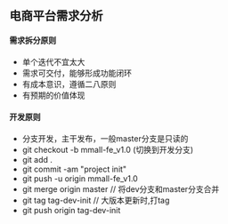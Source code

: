 ## 电商平台需求分析
#### 需求拆分原则
* 单个迭代不宜太大
* 需求可交付，能够形成功能闭环
* 有成本意识，遵循二八原则
* 有预期的价值体现

#### 开发原则
* 分支开发，主干发布，一般master分支是只读的
* git checkout -b mmall-fe_v1.0 (切换到开发分支)
* git add .
* git commit -am "project init"
* git push -u origin mmall-fe_v1.0
* git merge origin master // 将dev分支和master分支合并
* git tag tag-dev-init // 大版本更新时,打tag
* git push origin tag-dev-init
